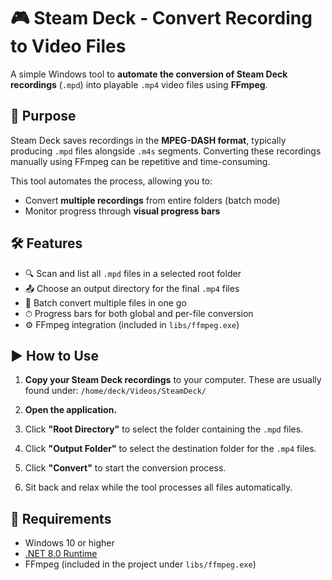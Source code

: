 # 🎮 Steam Deck - Convert Recording to Video Files

A simple Windows tool to **automate the conversion of Steam Deck recordings** (`.mpd`) into playable `.mp4` video files using **FFmpeg**.

</tr>

## 📌 Purpose

Steam Deck saves recordings in the **MPEG-DASH format**, typically producing `.mpd` files alongside `.m4s` segments. Converting these recordings manually using FFmpeg can be repetitive and time-consuming.

This tool automates the process, allowing you to:
- Convert **multiple recordings** from entire folders (batch mode)
- Monitor progress through **visual progress bars**

</tr>

## 🛠 Features

- 🔍 Scan and list all `.mpd` files in a selected root folder  
- 📤 Choose an output directory for the final `.mp4` files  
- 📁 Batch convert multiple files in one go  
- ⏱ Progress bars for both global and per-file conversion  
- ⚙️ FFmpeg integration (included in `libs/ffmpeg.exe`)  

</tr>

## ▶️ How to Use

1. **Copy your Steam Deck recordings** to your computer. These are usually found under:
````/home/deck/Videos/SteamDeck/````

2. **Open the application.**
3. Click **"Root Directory"** to select the folder containing the `.mpd` files.
4. Click **"Output Folder"** to select the destination folder for the `.mp4` files.
5. Click **"Convert"** to start the conversion process.
6. Sit back and relax while the tool processes all files automatically.

</tr>

## 🧩 Requirements

- Windows 10 or higher  
- [.NET 8.0 Runtime](https://dotnet.microsoft.com/en-us/download/dotnet/8.0)  
- FFmpeg (included in the project under `libs/ffmpeg.exe`)
